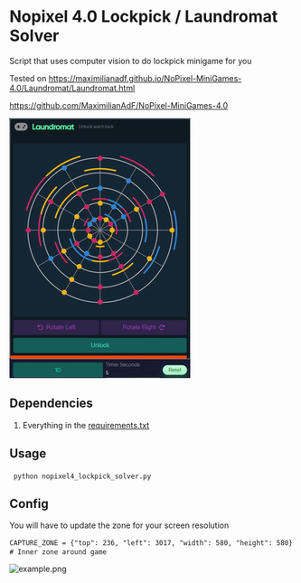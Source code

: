 # Nopixel 4.0 Lockpick / Laundromat Solver
Script that uses computer vision to do lockpick minigame for you

Tested on https://maximilianadf.github.io/NoPixel-MiniGames-4.0/Laundromat/Laundromat.html

https://github.com/MaximilianAdF/NoPixel-MiniGames-4.0

![solving_example.gif](solving_example.gif)

## Dependencies

1. Everything in the [requirements.txt](requirements.txt)

## Usage
``` python nopixel4_lockpick_solver.py```

## Config

You will have to update the zone for your screen resolution 
```
CAPTURE_ZONE = {"top": 236, "left": 3017, "width": 580, "height": 580}  # Inner zone around game
```
![example.png](example.png)